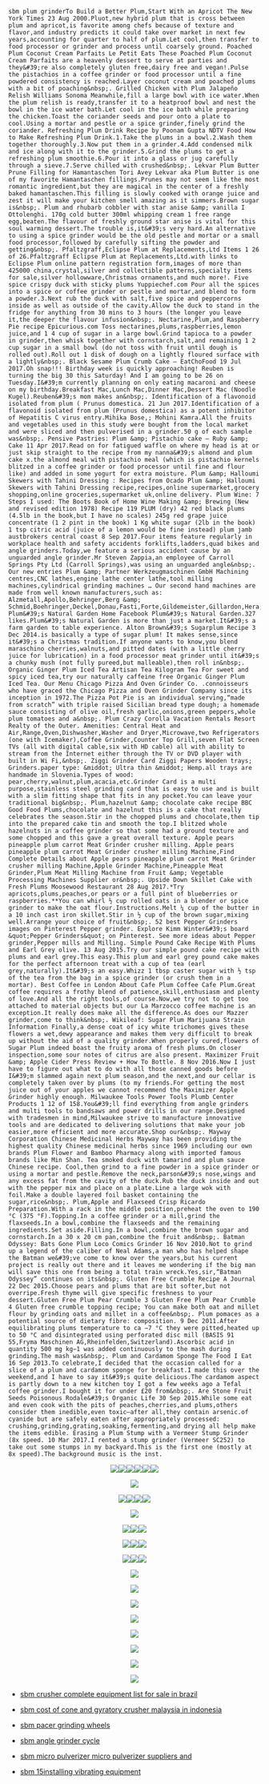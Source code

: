 
```
sbm plum grinderTo Build a Better Plum,Start With an Apricot The New York Times 23 Aug 2000.Pluot,new hybrid plum that is cross between plum and apricot,is favorite among chefs because of texture and flavor,and industry predicts it could take over market in next few years,accounting for quarter to half of plum.Let cool,then transfer to food processor or grinder and process until coarsely ground. Poached Plum Coconut Cream Parfaits Le Petit Eats These Poached Plum Coconut Cream Parfaits are a heavenly dessert to serve at parties and they&#39;re also completely gluten free,dairy free and vegan!.Pulse the pistachios in a coffee grinder or food processor until a fine powdered consistency is reached.Layer coconut cream and poached plums with a bit of poaching&nbsp;. Grilled Chicken with Plum Jalapeño Relish Williams Sonoma Meanwhile,fill a large bowl with ice water.When the plum relish is ready,transfer it to a heatproof bowl and nest the bowl in the ice water bath.Let cool in the ice bath while preparing the chicken.Toast the coriander seeds and pour onto a plate to cool.Using a mortar and pestle or a spice grinder,finely grind the coriander. Refreshing Plum Drink Recipe by Poonam Gupta NDTV Food How to Make Refreshing Plum Drink.1.Take the plums in a bowl.2.Wash them together thoroughly.3.Now put them in a grinder.4.Add condensed milk and ice along with it to the grinder.5.Grind the plums to get a refreshing plum smoothie.6.Pour it into a glass or jug carefully through a sieve.7.Serve chilled with crushed&nbsp;. Lekvar Plum Butter Prune Filling for Hamantaschen Tori Avey Lekvar aka Plum Butter is one of my favorite Hamantaschen fillings.Prunes may not seem like the most romantic ingredient,but they are magical in the center of a freshly baked hamantaschen.This filling is slowly cooked with orange juice and zest it will make your kitchen smell amazing as it simmers.Brown sugar is&nbsp;. Plum and rhubarb cobbler with star anise &amp; vanilla I Ottolenghi. 170g cold butter 300ml whipping cream 1 free range egg,beaten.The flavour of freshly ground star anise is vital for this soul warming dessert.The trouble is,it&#39;s very hard.An alternative to using a spice grinder would be the old pestle and mortar or a small food processor,followed by carefully sifting the powder and getting&nbsp;. Pfaltzgraff,Eclipse Plum at Replacements,Ltd Items 1 26 of 26.Pfaltzgraff Eclipse Plum at Replacements,Ltd.with links to Eclipse Plum online pattern registration form,images of more than 425000 china,crystal,silver and collectible patterns,specialty items for sale,silver hollowware,Christmas ornaments,and much more!. Five spice crispy duck with sticky plums Yuppiechef.com Pour all the spices into a spice or coffee grinder or pestle and mortar,and blend to form a powder.3.Next rub the duck with salt,five spice and peppercorns inside as well as outside of the cavity.Allow the duck to stand in the fridge for anything from 30 mins to 3 hours (the longer you leave it,the deeper the flavour infusion&nbsp;. Nectarine,Plum,and Raspberry Pie recipe Epicurious.com Toss nectarines,plums,raspberries,lemon juice,and 1 4 cup of sugar in a large bowl.Grind tapioca to a powder in grinder,then whisk together with cornstarch,salt,and remaining 1 2 cup sugar in a small bowl (do not toss with fruit until dough is rolled out).Roll out 1 disk of dough on a lightly floured surface with a lightly&nbsp;. Black Sesame Plum Crumb Cake — EatChoFood 19 Jul 2017.Oh snap!!! Birthday week is quickly approaching! Reuben is turning the big 30 this Saturday! And I am going to be 26 on Tuesday.I&#39;m currently planning on only eating macaroni and cheese on my birthday.Breakfast Mac,Lunch Mac,Dinner Mac,Dessert Mac (Noodle Kugel).Reuben&#39;s mom makes an&nbsp;. Identification of a flavonoid isolated from plum ( Prunus domestica. 21 Jun 2017.Identification of a flavonoid isolated from plum (Prunus domestica) as a potent inhibitor of Hepatitis C virus entry.Mihika Bose,; Mohini Kamra.All the fruits and vegetables used in this study were bought from the local market and were sliced and then pulverised in a grinder.50 g of each sample was&nbsp;. Pensive Pastries: Plum &amp; Pistachio cake — Ruby &amp; Cake 11 Apr 2017.Read on for fatigued waffle on where my head is at or just skip straight to the recipe from my nanna&#39;s almond and plum cake x.the almond meal with pistachio meal (which is pistachio kernels blitzed in a coffee grinder or food processor until fine and flour like) and added in some yogurt for extra moisture. Plum &amp; Halloumi Skewers with Tahini Dressing : Recipes from Ocado Plum &amp; Halloumi Skewers with Tahini Dressing recipe,recipes,online supermarket,grocery shopping,online groceries,supermarket uk,online delivery. Plum Wine: 7 Steps I used: The Boots Book of Home Wine Making &amp; Brewing (New and revised edition 1978) Recipe 119 PLUM (dry) 42 red black plums (4.5lb in the book,but I have no scales) 245g red grape juice concentrate (1 2 pint in the book) 1 Kg white sugar (2lb in the book) 1 tsp citric acid (juice of a lemon would be fine instead) plum jamb austbrokers central coast 8 Sep 2017.Four items feature regularly in workplace health and safety accidents forklifts,ladders,quad bikes and angle grinders.Today,we feature a serious accident cause by an unguarded angle grinder.Mr Steven Zappia,an employee of Carroll Springs Pty Ltd (Carroll Springs),was using an unguarded angle&nbsp;. Our new entries Plum &amp; Partner Werkzeugmaschinen GmbH Machining centres,CNC lathes,engine lathe center lathe,tool milling machines,cylindrical grinding machines … Our second hand machines are made from well known manufacturers,such as: Alzmetall,Apollo,Behringer,Berg &amp; Schmid,Boehringer,Deckel,Donau,Fasti,Forte,Gildemeister,Gillardon,Hera,Heidenreich&nbsp;. Plum&#39;s Natural Garden Home Facebook Plum&#39;s Natural Garden.327 likes.Plum&#39;s Natural Garden is more than just a market.It&#39;s a farm garden to table experience. Alton Brown&#39;s Sugarplum Recipe 3 Dec 2014.is basically a type of sugar plum! It makes sense,since it&#39;s a Christmas tradition.If anyone wants to know,you blend maraschino cherries,walnuts,and pitted dates (with a little cherry juice for lubrication) in a food processor meat grinder until it&#39;s a chunky mush (not fully pureed,but malleable),then roll in&nbsp;. Organic Ginger Plum Iced Tea Artisan Tea Kilogram Tea For sweet and spicy iced tea,try our naturally caffeine free Organic Ginger Plum Iced Tea. Our Menu Chicago Pizza And Oven Grinder Co. .connoisseurs who have graced the Chicago Pizza and Oven Grinder Company since its inception in 1972.The Pizza Pot Pie is an individual serving,“made from scratch” with triple raised Sicilian bread type dough; a homemade sauce consisting of olive oil,fresh garlic,onions,green peppers,whole plum tomatoes and a&nbsp;. Plum Crazy Corolla Vacation Rentals Resort Realty of the Outer. Amenities: Central Heat and Air,Range,Oven,Dishwasher,Washer and Dryer,Microwave,two Refrigerators (one with Icemaker),Coffee Grinder,Counter Top Grill,seven Flat Screen TVs (all with digital cable,six with HD cable) all with ability to stream from the Internet either through the TV or DVD player with built in Wi Fi,&nbsp;. Ziggi Grinder Card Ziggi Papers Wooden trays; Grinders.paper type: &middot; Ultra thin &middot; Hemp.all trays are handmade in Slovenia.Types of wood: pear,cherry,walnut,plum,acacia,etc.Grinder Card is a multi purpose,stainless steel grinding card that is easy to use and is built with a slim fitting shape that fits in any pocket.You can leave your traditional big&nbsp;. Plum,hazelnut &amp; chocolate cake recipe BBC Good Food Plums,chocolate and hazelnut this is a cake that really celebrates the season.Stir in the chopped plums and chocolate,then tip into the prepared cake tin and smooth the top.I blitzed whole hazelnuts in a coffee grinder so that some had a ground texture and some chopped and this gave a great overall texture. Apple pears pineapple plum carrot Meat Grinder crusher milling. Apple pears pineapple plum carrot Meat Grinder crusher milling Machine,Find Complete Details about Apple pears pineapple plum carrot Meat Grinder crusher milling Machine,Apple Grinder Machine,Pineapple Meat Grinder,Plum Meat Milling Machine from Fruit &amp; Vegetable Processing Machines Supplier or&nbsp;. Upside Down Skillet Cake with Fresh Plums Moosewood Restaurant 28 Aug 2017.*Try apricots,plums,peaches,or pears or a full pint of blueberries or raspberries.**You can whirl ½ cup rolled oats in a blender or spice grinder to make the oat flour.Instructions.Melt ¼ cup of the butter in a 10 inch cast iron skillet.Stir in ½ cup of the brown sugar,mixing well.Arrange your choice of fruit&nbsp;. 52 best Pepper Grinders images on Pinterest Pepper grinder. Explore Kimm Winter&#39;s board &quot;Pepper Grinders&quot; on Pinterest. See more ideas about Pepper grinder,Pepper mills and Milling. Simple Pound Cake Recipe With Plums and Earl Grey olive. 13 Aug 2015.Try our simple pound cake recipe with plums and earl grey.This easy.This plum and earl grey pound cake makes for the perfect afternoon treat with a cup of tea (earl grey,naturally).It&#39;s an easy.Whizz 1 tbsp caster sugar with ½ tsp of the tea from the bag in a spice grinder (or crush them in a mortar). Best Coffee in London About Cafe Plum Coffee Cafe Plum.Great coffee requires a frothy blend of patience,skill,enthusiasm and plenty of love.And all the right tools,of course.Now,we try not to get too attached to material objects but our La Marzocco coffee machine is an exception.It really does make all the difference.As does our Mazzer grinder,come to think&nbsp;. Wikileaf: Sugar Plum Marijuana Strain Information Finally,a dense coat of icy white trichomes gives these flowers a wet,dewy appearance and makes them very difficult to break up without the aid of a quality grinder.When properly cured,flowers of Sugar Plum indeed boast the fruity aroma of fresh plums.On closer inspection,some sour notes of citrus are also present. Maximizer Fruit &amp; Apple Cider Press Review + How To Bottle. 8 Nov 2016.Now I just have to figure out what to do with all those canned goods before I&#39;m slammed again next plum season,and the next,and our cellar is completely taken over by plums (to my friends.For getting the most juice out of your apples we cannot recommend the Maximizer Apple Grinder highly enough. Milwaukee Tools Power Tools Plumb Center Products 1 12 of 158.You&#39;ll find everything from angle grinders and multi tools to bandsaws and power drills in our range.Designed with tradesmen in mind,Milwaukee strive to manufacture innovative tools and are dedicated to delivering solutions that make your job easier,more efficient and more accurate.Shop our&nbsp;. Mayway Corporation Chinese Medicinal Herbs Mayway has been providing the highest quality Chinese medicinal herbs since 1969 including our own brands Plum Flower and Bamboo Pharmacy along with imported famous brands like Min Shan. Tea smoked duck with tamarind and plum sauce Chinese recipe. Cool,then grind to a fine powder in a spice grinder or using a mortar and pestle.Remove the neck,parson&#39;s nose,wings and any excess fat from the cavity of the duck.Rub the duck inside and out with the pepper mix and place on a plate.Line a large wok with foil.Make a double layered foil basket containing the sugar,rice&nbsp;. Plum,Apple and Flaxseed Crisp Ricardo Preparation.With a rack in the middle position,preheat the oven to 190 °C (375 °F).Topping.In a coffee grinder or a mill,grind the flaxseeds.In a bowl,combine the flaxseeds and the remaining ingredients.Set aside.Filling.In a bowl,combine the brown sugar and cornstarch.In a 30 x 20 cm pan,combine the fruit and&nbsp;. Batman Odyssey: Bats Gone Plum Loco Comics Grinder 16 Nov 2010.Not to grind up a legend of the caliber of Neal Adams,a man who has helped shape the Batman we&#39;ve come to know over the years,but his current project is really out there and it leaves me wondering if the big man will save this one from being a total train wreck.Yes,sir,“Batman Odyssey” continues on its&nbsp;. Gluten Free Crumble Recipe A Journal 22 Dec 2015.Choose pears and plums that are bit softer,but not overripe.Fresh thyme will give specific freshness to your dessert.Gluten Free Plum Pear Crumble 3 Gluten Free Plum Pear Crumble 4 Gluten free crumble topping recipe; You can make both oat and millet flour by grinding oats and millet in a coffee&nbsp;. Plum pomaces as a potential source of dietary fibre: composition. 9 Dec 2011.After equilibrating plums temperature to ca −7 °C they were pitted,heated up to 50 °C and disintegrated using perforated disc mill (BASIS 91 55,Fryma Maschinen AG,Rheinfelden,Switzerland).Ascorbic acid in quantity 500 mg kg−1 was added continuously to the mash during grinding.The mash was&nbsp;. Plum and Cardamom Sponge The Food I Eat 16 Sep 2013.To celebrate,I decided that the occasion called for a slice of a plum and cardamom sponge for breakfast.I made this over the weekend,and I have to say it&#39;s quite delicious.The cardamom aspect is partly down to a new kitchen toy I got a few weeks ago a Tefal coffee grinder.I bought it for under £20 from&nbsp;. Are Stone Fruit Seeds Poisonous Rodale&#39;s Organic Life 30 Sep 2015.While some eat and even cook with the pits of peaches,cherries,and plums,others consider them inedible,even toxic—after all,they contain arsenic.of cyanide but are safely eaten after appropriately processed: crushing,grinding,grating,soaking,fermenting,and drying all help make the items edible. Erasing a Plum Stump with a Vermeer Stump Grinder (8x speed. 10 Mar 2017.I rented a stump grinder (Vermeer SC252) to take out some stumps in my backyard.This is the first one (mostly at 8x speed).The background music is the inst. 
```

<div align="center">
  
<a rel="nofollow" href="https://m.shibang-china.com?f=github&k=sbm+plum+grinder"><img src="https://static.shibang-china.com/en/l.png"></a><img src="https://static.shibang-china.com/en/hw.png"><a rel="nofollow" href="https://m.shibang-china.com/product/?f=github&k=sbm+plum+grinder"><img src="https://static.shibang-china.com/en/p.png"></a><a rel="nofollow" href="https://m.shibang-china.com/cases/?f=github&k=sbm+plum+grinder"><img src="https://static.shibang-china.com/en/c.png"></a><a rel="nofollow" href="https://m.shibang-china.com/news/?f=github&k=sbm+plum+grinder"><img src="https://static.shibang-china.com/en/n.png"></a><a rel="nofollow" href="https://m.shibang-china.com?f=github&k=sbm+plum+grinder"><img src="https://static.shibang-china.com/en/m.png"></a>

<a rel="nofollow" href="https://m.shibang-china.com/product/?f=github&k=sbm+plum+grinder"><img src="https://static.shibang-china.com/en/b.jpg"></a>
  
<a rel="nofollow" href="https://m.shibang-china.com/solution-aggregate.html?f=github&k=sbm+plum+grinder"><img src="https://static.shibang-china.com/en/a.jpg"></a><a rel="nofollow" href="https://m.shibang-china.com/solution-mine.html?f=github&k=sbm+plum+grinder"><img src="https://static.shibang-china.com/en/m.jpg"></a><a rel="nofollow" href="https://m.shibang-china.com/solution-mill.html?f=github&k=sbm+plum+grinder"><img src="https://static.shibang-china.com/en/g.jpg"></a><a rel="nofollow" href="https://m.shibang-china.com/solution-epc.html?f=github&k=sbm+plum+grinder"><img src="https://static.shibang-china.com/en/e.jpg"></a>

<a rel="nofollow" href="https://m.shibang-china.com/product/?f=github&k=sbm+plum+grinder"><img src="https://static.shibang-china.com/en/a-p.png"></a>

<a rel="nofollow" href="https://m.shibang-china.com/product/crusher/c6x.html?f=github&k=sbm+plum+grinder"><img src="https://static.shibang-china.com/en/j.jpg"></a><a rel="nofollow" href="https://m.shibang-china.com/product/crusher/ci5x.html?f=github&k=sbm+plum+grinder"><img src="https://static.shibang-china.com/en/i.jpg"></a><a rel="nofollow" href="https://m.shibang-china.com/product/crusher/hst.html?f=github&k=sbm+plum+grinder"><img src="https://static.shibang-china.com/en/c.jpg"></a>

<a rel="nofollow" href="https://m.shibang-china.com/product/mill/mtw.html?f=github&k=sbm+plum+grinder"><img src="https://static.shibang-china.com/en/mtw.jpg"></a><a rel="nofollow" href="https://m.shibang-china.com/product/mill/scm.html?f=github&k=sbm+plum+grinder"><img src="https://static.shibang-china.com/en/scm.jpg"></a><a rel="nofollow" href="https://m.shibang-china.com/product/mill/lm.html?f=github&k=sbm+plum+grinder"><img src="https://static.shibang-china.com/en/lm.jpg"></a>

<a rel="nofollow" href="https://m.shibang-china.com/product/sand/vsi6x.html?f=github&k=sbm+plum+grinder"><img src="https://static.shibang-china.com/en/6x.jpg"></a><a rel="nofollow" href="https://m.shibang-china.com/product/sand/vu.html?f=github&k=sbm+plum+grinder"><img src="https://static.shibang-china.com/en/vu.jpg"></a><a rel="nofollow" href="https://m.shibang-china.com/product/mobile/klun.html?f=github&k=sbm+plum+grinder"><img src="https://static.shibang-china.com/en/k.jpg"></a>

<a rel="nofollow" href="https://m.shibang-china.com/cases/?f=github&k=sbm+plum+grinder"><img src="https://static.shibang-china.com/en/case.png"></a>

<a rel="nofollow" href="https://m.shibang-china.com/cases/aggregate/202.html?f=github&k=sbm+plum+grinder"><img src="https://static.shibang-china.com/en/c-1.jpg"></a>

<a rel="nofollow" href="https://m.shibang-china.com/cases/aggregate/203.html?f=github&k=sbm+plum+grinder"><img src="https://static.shibang-china.com/en/c-2.jpg"></a>

<a rel="nofollow" href="https://m.shibang-china.com/cases/mill/123.html?f=github&k=sbm+plum+grinder"><img src="https://static.shibang-china.com/en/c-3.jpg"></a>

<a rel="nofollow" href="https://m.shibang-china.com/contact_us.html?f=github&k=sbm+plum+grinder"><img src="https://static.shibang-china.com/en/contact.png"></a>

<a rel="nofollow" href="https://swt.shibang-china.com/?f=github&k=sbm+plum+grinder"><img src="https://static.shibang-china.com/en/chat.png"></a>

<a rel="nofollow" href="https://whatsapp.shibangsoft.com/WhatsApp.php?f=github&k=sbm+plum+grinder"><img src="https://static.shibang-china.com/en/whatsapp.png"></a>

<a rel="nofollow" href="https://m.shibang-china.com/?f=github&k=sbm+plum+grinder"><img src="https://static.shibang-china.com/en/website.png"></a>

</div>


* [sbm crusher complete equipment list for sale in brazil](sbm%20crusher%20complete%20equipment%20list%20for%20sale%20in%20brazil.md)

* [sbm cost of cone and gyratory crusher malaysia in indonesia](sbm%20cost%20of%20cone%20and%20gyratory%20crusher%20malaysia%20in%20indonesia.md)

* [sbm pacer grinding wheels](sbm%20pacer%20grinding%20wheels.md)

* [sbm angle grinder cycle](sbm%20angle%20grinder%20cycle.md)

* [sbm micro pulverizer micro pulverizer suppliers and](sbm%20micro%20pulverizer%20micro%20pulverizer%20suppliers%20and.md)

* [sbm 15installing vibrating equipment](sbm%2015installing%20vibrating%20equipment.md)